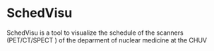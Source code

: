 # SchedVisu
SchedVisu is a tool to visualize the schedule of the scanners (PET/CT/SPECT ) of the deparment of nuclear medicine at the CHUV
